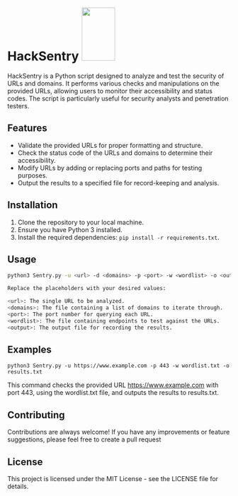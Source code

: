 # HackSentry <img src ="https://github.com/xsudoxx/HackSentry/assets/127046919/98448f5d-915e-4805-b445-ad12e736b926" width = "75" height = "120"/>

HackSentry is a Python script designed to analyze and test the security of URLs and domains. It performs various checks and manipulations on the provided URLs, allowing users to monitor their accessibility and status codes. The script is particularly useful for security analysts and penetration testers.

## Features

- Validate the provided URLs for proper formatting and structure.
- Check the status code of the URLs and domains to determine their accessibility.
- Modify URLs by adding or replacing ports and paths for testing purposes.
- Output the results to a specified file for record-keeping and analysis.

## Installation

1. Clone the repository to your local machine.
2. Ensure you have Python 3 installed.
3. Install the required dependencies: `pip install -r requirements.txt`.

## Usage

```bash
python3 Sentry.py -u <url> -d <domains> -p <port> -w <wordlist> -o <output>

Replace the placeholders with your desired values:

<url>: The single URL to be analyzed.
<domains>: The file containing a list of domains to iterate through.
<port>: The port number for querying each URL.
<wordlist>: The file containing endpoints to test against the URLs.
<output>: The output file for recording the results.
```
## Examples
```
python3 Sentry.py -u https://www.example.com -p 443 -w wordlist.txt -o results.txt
```
This command checks the provided URL https://www.example.com with port 443, using the wordlist.txt file, and outputs the results to results.txt.

## Contributing
Contributions are always welcome! If you have any improvements or feature suggestions, please feel free to create a pull request

## License
This project is licensed under the MIT License - see the LICENSE file for details.
